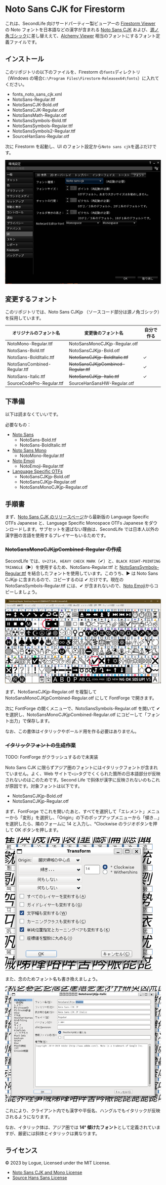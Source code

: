 # Noto Sans CJK for Firestorm

これは、SecondLife 向けサードパーティー製ビューアーの [Firestorm Viewer](https://www.firestormviewer.org/) の Noto フォントを日本語などの漢字が含まれる [Noto Sans CJK](https://github.com/notofonts/noto-cjk) および、[源ノ角ゴシック](https://github.com/adobe-fonts/source-han-sans)に差し替ええて、[Alchemy Viewer](https://alchemyviewer.org/) 相当のフォントにするフォント定義ファイルです。

## インストール

このリポジトリの以下のファイルを、Firestorm の`fonts`ディレクトリ（Windows の場合`C:\Program Files\Firestorm-Releasex64\fonts`）に入れてください。

- fonts_noto_sans_cjk.xml
- NotoSans-Regular.ttf
- NotoSansCJK-Bold.otf
- NotoSansCJK-Regular.otf
- NotoSansMath-Regular.otf
- NotoSansSymbols-Bold.ttf
- NotoSansSymbols-Regular.ttf
- NotoSansSymbols2-Regular.ttf
- SourceHanSans-Regular.otf

次に Firestorm を起動し、UI のフォント設定から`Noto sans cjk`を選ぶだけです。

![環境設定](img/font-config.webp)

## 変更するフォント

このリポジトリでは、Noto Sans CJKjp （ソースコード部分は源ノ角ゴシック）を採用しています。

| オリジナルのフォント名       | 変更後のフォント名                    | 自分で作る |
| ---------------------------- | ------------------------------------- | ---------- |
| NotoMono-Regular.ttf         | NotoSansMonoCJKjp-Regular.otf         |
| NotoSans-Bold.ttf            | NotoSansCJKjp-Bold.otf                |
| NotoSans-BoldItalic.ttf      | ~~NotoSansCJKjp-BoldItalic.ttf~~      | ✓          |
| NotoSansCombined-Regular.ttf | ~~NotoSansCJKjpCombined-Regular.ttf~~ | ✓          |
| NotoSans-Italic.ttf          | ~~NotoSansCJKjp-Italic.ttf~~          | ✓          |
| SourceCodePro-Regular.ttf    | SourceHanSansHW-Regular.otf           |

## 下準備

以下は読まなくていいです。

必要なもの：

- [Noto Sans](https://fonts.google.com/noto/specimen/Noto+Sans)
  - NotoSans-Bold.ttf
  - NotoSans-BoldItalic.ttf
- [Noto Sans Mono](https://fonts.google.com/noto/specimen/Noto+Sans+Mono)
  - NotoMono-Regular.ttf
- [Noto Emoji](https://fonts.google.com/noto/specimen/Noto+Sans+Emoji)
  - NotoEmoji-Regular.ttf
- [Language Specific OTFs](https://github.com/notofonts/noto-cjk/releases)
  - NotoSansCJKjp-Bold.otf
  - NotoSansCJKjp-Regular.otf
  - NotoSansMonoCJKjp-Regular.otf

## 手順書

まず、[Noto Sans CJK のリリースページ](https://github.com/notofonts/noto-cjk/releases)から最新版の Language Specific OTFs Japanese と、Language Specific Monospace OTFs Japanese をダウンロードします。サブセットを選ばない理由は、SecondLife では日本人以外の漢字圏の言語を使用するプレイヤーもいるためです。

### ~~NotoSansMonoCJKjpCombined-Regular の作成~~

SecondLife では、`U+2714, HEAVY CHECK MARK`（✔）と、`BLACK RIGHT-POINTING TRIANGLE`（▶）を使用するため、NotoSans-Regular.ttf と [NotoSansSymbols-Regular.ttf](https://fonts.google.com/noto/specimen/Noto+Sans+Symbols) を結合したフォントを使用しています。このうち、▶ は Noto Sans CJKjp に含まれるので、コピーするのは ✔ だけです。現在の NotoSansSymbols-Regular.ttf には、✔ が含まれないので、[Noto Emoji](https://fonts.google.com/noto/specimen/Noto+Sans+Emoji)からコピーしましょう。

![対象グリフ](img/glyphs.webp)

まず、NotoSansCJKjp-Regular.otf を複製して NotoSansMonoCJKjpCombined-Regular.otf にして FontForge で開きます。

次に FontForge の開くメニューで、NotoSansSymbols-Regular.otf を開いて ✔ を選択し、NotoSansMonoCJKjpCombined-Regular.otf にコピーして「フォント出力」で保存します。

なお、この書体はイタリックやボールド用を作る必要はありません。

### ~~イタリックフォントの生成作業~~

TODO: FontForge がクラッシュするので未実装

Noto Sans CJK に限らずアジア圏のフォントにはイタリックフォントが含まれていません。よく、Web サイトで`<i>`タグでくくられた箇所の日本語部分が反映されないのはこのためです。Second Life で斜体が漢字に反映されないのもこれが原因です。対象フォントは以下です。

- NotoSansCJKjp-Bold.otf
- NotoSansCJKjp-Regular.otf

まず、FontForge でこれを開いたあと、すべてを選択して「エレメント」メニューから「変形」を選択し、「Origin」の下のポップアップメニューから「傾き…」を選択したら、隣のフォームに 14 と入力し、°Clockwise のラジオボタンを押して OK ボタンを押します。

![変形](img/transform.webp)

また、念のためフォント名も書き換えましょう。

![フォント情報](img/font-information.webp)

これにより、クライアント内でも漢字や平仮名、ハングルでもイタリックが反映されるようになります。

なお、イタリック体は、アジア圏では **14° 傾けたフォント**として定義されていますが、厳密には斜体とイタリックは異なります。

## ライセンス

&copy; 2023 by Logue, Licensed under the MIT License.

- [Noto Sans CJK and Mono License](./NotoSans-LICENSE.txt)
- [Source Hans Sans License](./SourceHanSans-LICENSE.txt)
